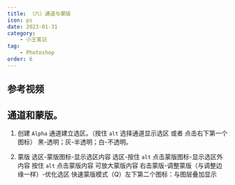 ```yaml
---
title: （六）通道与蒙版
icon: ps
date: 2023-01-31
category:
    - 小王笔记
tag: 
    - Photoshop
order: 6
---
```


## 参考视频


## 通道和蒙版。
1. 创建 `Alpha` 通道建立选区。（按住 `alt` 选择通道显示选区 或者 点击右下第一个图标）
 黑-透明；灰-半透明；白-不透明。
 
2. 蒙版 选区-蒙版图标-显示选区内容
选区-按住 `alt` 点击蒙版图标-显示选区外内容
按住 `alt` 点击蒙版内容 可放大蒙版内容
右击蒙版-调整蒙版（与调整边缘一样）-优化选区
快速蒙版模式（Q）左下第二个图标：与图层叠加显示